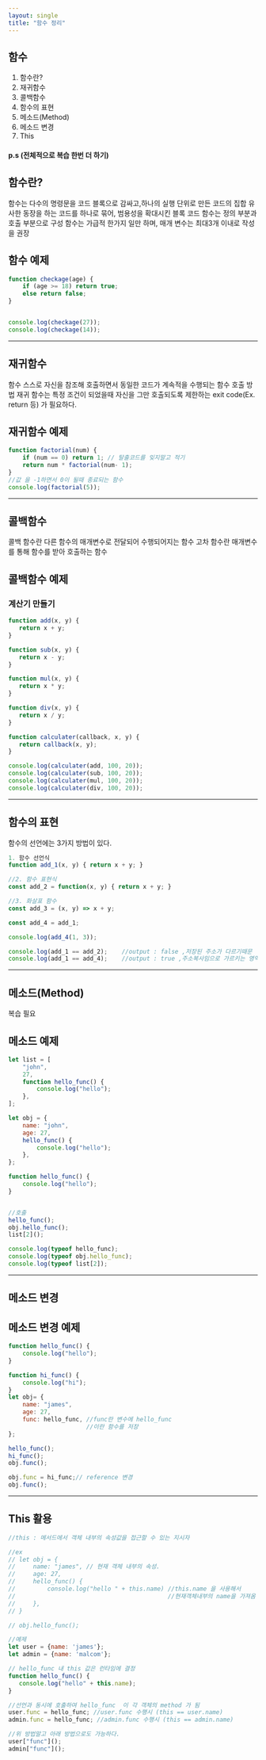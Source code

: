 ```yaml
---
layout: single
title: "함수 정리"
---
```


## 함수
1. 함수란?
2. 재귀함수
3. 콜백함수
4. 함수의 표현
5. 메소드(Method)
6. 메소드 변경
7. This
#### p.s (전체적으로 복습 한번 더 하기)
## 함수란?
함수는 다수의 명령문을 코드 블록으로 감싸고,하나의 실행 단위로 만든 코드의 집합
유사한 동장을 하는 코드를 하나로 묶어, 범용성을 확대시킨 블록 코드
함수는 정의 부분과 호출 부분으로 구성
함수는 가급적 한가지 일만 하며, 매개 변수는 최대3개 이내로 작성을 권장


## 함수 예제

```javascript
function checkage(age) {
    if (age >= 18) return true;
    else return false;
}


console.log(checkage(27));
console.log(checkage(14));

```

***

## 재귀함수
 함수 스스로 자신을 참조해 호출하면서
동일한 코드가 계속적을 수행되는 함수 호출 방법
재귀 함수는 특정 조건이 되었을때 자신을 그만 호출되도록 제한하는
exit code(Ex. return 등) 가 필요하다.

## 재귀함수 예제
```javascript
function factorial(num) {
    if (num == 0) return 1; // 탈출코드를 잊지말고 적기
    return num * factorial(num- 1);
}
//값 을 -1하면서 0이 될때 종료되는 함수
console.log(factorial(5));

```

***

## 콜백함수
콜백 함수란 다른 함수의 매개변수로 전달되어 수행되어지는 함수
고차 함수란 매개변수를 통해 함수를 받아 호출하는 함수


## 콜백함수 예제
### 계산기 만들기
 ```javascript
 function add(x, y) {
    return x + y;
}

function sub(x, y) {
    return x - y;
}

function mul(x, y) {
    return x * y;
}

function div(x, y) {
    return x / y;
}

function calculater(callback, x, y) {
    return callback(x, y);
}

console.log(calculater(add, 100, 20));
console.log(calculater(sub, 100, 20));
console.log(calculater(mul, 100, 20));
console.log(calculater(div, 100, 20));

 ```

***

## 함수의 표현
함수의 선언에는 3가지 방법이 있다.
```javascript
1. 함수 선언식
function add_1(x, y) { return x + y; }

//2. 함수 표현식
const add_2 = function(x, y) { return x + y; }

//3. 화살표 함수 
const add_3 = (x, y) => x + y;

const add_4 = add_1;

console.log(add_4(1, 3));

console.log(add_1 == add_2);    //output : false ,저장된 주소가 다르기때문
console.log(add_1 == add_4);    //output : true ,주소복사임으로 가르키는 영역은 같음.

```
***

## 메소드(Method)
복습 필요

## 메소드 예제
```javascript
let list = [
    "john",
    27,
    function hello_func() {
        console.log("hello");
    },
];

let obj = {
    name: "john",
    age: 27,
    hello_func() {
        console.log("hello");
    },
};

function hello_func() {
    console.log("hello");
}


//호출
hello_func();
obj.hello_func();
list[2]();

console.log(typeof hello_func);
console.log(typeof obj.hello_func);
console.log(typeof list[2]);

```
***

## 메소드 변경

## 메소드 변경 예제
```javascript
function hello_func() {
    console.log("hello");
}

function hi_func() {
    console.log("hi");
}
let obj= {
    name: "james",
    age: 27,
    func: hello_func, //func란 변수에 hello_func
                      //이란 함수를 저장
};

hello_func();
hi_func();
obj.func();

obj.func = hi_func;// reference 변경
obj.func();
```

***

## This 활용
 ```javascript
 //this : 메서드에서 객체 내부의 속성값을 접근할 수 있는 지시자

//ex
// let obj = {
//     name: "james", // 현재 객체 내부의 속성.
//     age: 27,
//     hello_func() {
//         console.log("hello " + this.name) //this.name 을 사용해서 
//                                           //현재객체내부의 name을 가져옴
//     },
// }

// obj.hello_func();

//예제
let user = {name: 'james'};
let admin = {name: 'malcom'};

// hello_func 내 this 값은 런타임에 결정
function hello_func() {
    console.log("hello" + this.name);
}

//선언과 동시에 호출하여 hello_func  이 각 객체의 method 가 됨
user.func = hello_func; //user.func 수행시 (this == user.name)
admin.func = hello_func; //admin.func 수행시 (this == admin.name)

//위 방법말고 아래 방법으로도 가능하다.
user["func"]();
admin["func"]();

 ```
